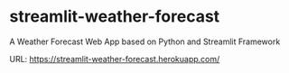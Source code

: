 # streamlit-weather-forecast
A Weather Forecast Web App based on Python and Streamlit Framework

URL: https://streamlit-weather-forecast.herokuapp.com/
